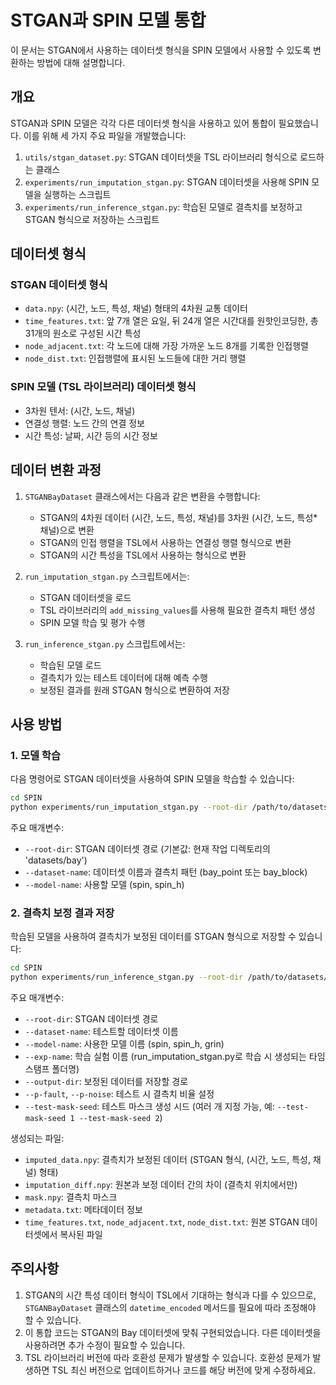 # STGAN과 SPIN 모델 통합

이 문서는 STGAN에서 사용하는 데이터셋 형식을 SPIN 모델에서 사용할 수 있도록 변환하는 방법에 대해 설명합니다.

## 개요

STGAN과 SPIN 모델은 각각 다른 데이터셋 형식을 사용하고 있어 통합이 필요했습니다. 이를 위해 세 가지 주요 파일을 개발했습니다:

1. `utils/stgan_dataset.py`: STGAN 데이터셋을 TSL 라이브러리 형식으로 로드하는 클래스
2. `experiments/run_imputation_stgan.py`: STGAN 데이터셋을 사용해 SPIN 모델을 실행하는 스크립트
3. `experiments/run_inference_stgan.py`: 학습된 모델로 결측치를 보정하고 STGAN 형식으로 저장하는 스크립트

## 데이터셋 형식

### STGAN 데이터셋 형식

- `data.npy`: (시간, 노드, 특성, 채널) 형태의 4차원 교통 데이터
- `time_features.txt`: 앞 7개 열은 요일, 뒤 24개 열은 시간대를 원핫인코딩한, 총 31개의 원소로 구성된 시간 특성
- `node_adjacent.txt`: 각 노드에 대해 가장 가까운 노드 8개를 기록한 인접행렬
- `node_dist.txt`: 인접행렬에 표시된 노드들에 대한 거리 행렬

### SPIN 모델 (TSL 라이브러리) 데이터셋 형식

- 3차원 텐서: (시간, 노드, 채널)
- 연결성 행렬: 노드 간의 연결 정보
- 시간 특성: 날짜, 시간 등의 시간 정보

## 데이터 변환 과정

1. `STGANBayDataset` 클래스에서는 다음과 같은 변환을 수행합니다:

   - STGAN의 4차원 데이터 (시간, 노드, 특성, 채널)를 3차원 (시간, 노드, 특성*채널)으로 변환
   - STGAN의 인접 행렬을 TSL에서 사용하는 연결성 행렬 형식으로 변환
   - STGAN의 시간 특성을 TSL에서 사용하는 형식으로 변환
2. `run_imputation_stgan.py` 스크립트에서는:

   - STGAN 데이터셋을 로드
   - TSL 라이브러리의 `add_missing_values`를 사용해 필요한 결측치 패턴 생성
   - SPIN 모델 학습 및 평가 수행
3. `run_inference_stgan.py` 스크립트에서는:

   - 학습된 모델 로드
   - 결측치가 있는 테스트 데이터에 대해 예측 수행
   - 보정된 결과를 원래 STGAN 형식으로 변환하여 저장

## 사용 방법

### 1. 모델 학습

다음 명령어로 STGAN 데이터셋을 사용하여 SPIN 모델을 학습할 수 있습니다:

```bash
cd SPIN
python experiments/run_imputation_stgan.py --root-dir /path/to/datasets/bay --dataset-name bay_block
```

주요 매개변수:

- `--root-dir`: STGAN 데이터셋 경로 (기본값: 현재 작업 디렉토리의 'datasets/bay')
- `--dataset-name`: 데이터셋 이름과 결측치 패턴 (bay_point 또는 bay_block)
- `--model-name`: 사용할 모델 (spin, spin_h)

### 2. 결측치 보정 결과 저장

학습된 모델을 사용하여 결측치가 보정된 데이터를 STGAN 형식으로 저장할 수 있습니다:

```bash
cd SPIN
python experiments/run_inference_stgan.py --root-dir /path/to/datasets/bay --dataset-name bay_block --model-name spin_h --exp-name YOUR_EXPERIMENT_NAME --output-dir /path/to/save
```

주요 매개변수:

- `--root-dir`: STGAN 데이터셋 경로
- `--dataset-name`: 테스트할 데이터셋 이름
- `--model-name`: 사용한 모델 이름 (spin, spin_h, grin)
- `--exp-name`: 학습 실험 이름 (run_imputation_stgan.py로 학습 시 생성되는 타임스탬프 폴더명)
- `--output-dir`: 보정된 데이터를 저장할 경로
- `--p-fault`, `--p-noise`: 테스트 시 결측치 비율 설정
- `--test-mask-seed`: 테스트 마스크 생성 시드 (여러 개 지정 가능, 예: `--test-mask-seed 1 --test-mask-seed 2`)

생성되는 파일:

- `imputed_data.npy`: 결측치가 보정된 데이터 (STGAN 형식, (시간, 노드, 특성, 채널) 형태)
- `imputation_diff.npy`: 원본과 보정 데이터 간의 차이 (결측치 위치에서만)
- `mask.npy`: 결측치 마스크
- `metadata.txt`: 메타데이터 정보
- `time_features.txt`, `node_adjacent.txt`, `node_dist.txt`: 원본 STGAN 데이터셋에서 복사된 파일

## 주의사항

1. STGAN의 시간 특성 데이터 형식이 TSL에서 기대하는 형식과 다를 수 있으므로, `STGANBayDataset` 클래스의 `datetime_encoded` 메서드를 필요에 따라 조정해야 할 수 있습니다.
2. 이 통합 코드는 STGAN의 Bay 데이터셋에 맞춰 구현되었습니다. 다른 데이터셋을 사용하려면 추가 수정이 필요할 수 있습니다.
3. TSL 라이브러리 버전에 따라 호환성 문제가 발생할 수 있습니다. 호환성 문제가 발생하면 TSL 최신 버전으로 업데이트하거나 코드를 해당 버전에 맞게 수정하세요.
